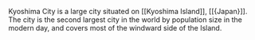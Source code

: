 Kyoshima City is a large city situated on [[Kyoshima Island]], [[{Japan}]]. The city is the second largest city in the world by population size in the modern day, and covers most of the windward side of the Island.